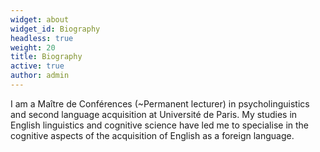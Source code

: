 ```yaml
---
widget: about
widget_id: Biography
headless: true
weight: 20
title: Biography
active: true
author: admin
---
```

I am a Maître de Conférences (~Permanent lecturer) in psycholinguistics and second language acquisition at Université de Paris. My studies in English linguistics and cognitive science have led me to specialise in the cognitive aspects of the acquisition of English as a foreign language.
